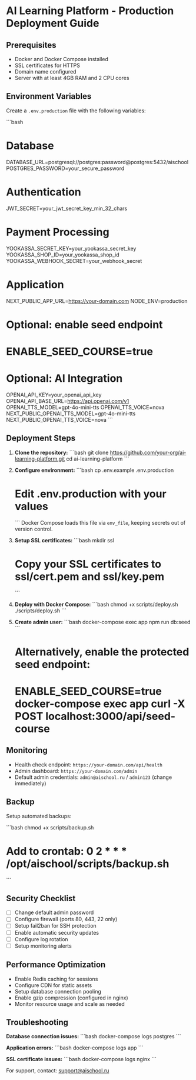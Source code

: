 # AI Learning Platform - Production Deployment Guide

## Prerequisites

- Docker and Docker Compose installed
- SSL certificates for HTTPS
- Domain name configured
- Server with at least 4GB RAM and 2 CPU cores

## Environment Variables

Create a `.env.production` file with the following variables:

\`\`\`bash
# Database
DATABASE_URL=postgresql://postgres:password@postgres:5432/aischool
POSTGRES_PASSWORD=your_secure_password

# Authentication
JWT_SECRET=your_jwt_secret_key_min_32_chars

# Payment Processing
YOOKASSA_SECRET_KEY=your_yookassa_secret_key
YOOKASSA_SHOP_ID=your_yookassa_shop_id
YOOKASSA_WEBHOOK_SECRET=your_webhook_secret

# Application
NEXT_PUBLIC_APP_URL=https://your-domain.com
NODE_ENV=production
# Optional: enable seed endpoint
# ENABLE_SEED_COURSE=true

# Optional: AI Integration
OPENAI_API_KEY=your_openai_api_key
OPENAI_API_BASE_URL=https://api.openai.com/v1
OPENAI_TTS_MODEL=gpt-4o-mini-tts
OPENAI_TTS_VOICE=nova
NEXT_PUBLIC_OPENAI_TTS_MODEL=gpt-4o-mini-tts
NEXT_PUBLIC_OPENAI_TTS_VOICE=nova
\`\`\`

## Deployment Steps

1. **Clone the repository:**
   \`\`\`bash
   git clone https://github.com/your-org/ai-learning-platform.git
   cd ai-learning-platform
   \`\`\`

2. **Configure environment:**
   \`\`\`bash
   cp .env.example .env.production
   # Edit .env.production with your values
   \`\`\`
   Docker Compose loads this file via `env_file`, keeping secrets out of version control.

3. **Setup SSL certificates:**
   \`\`\`bash
   mkdir ssl
   # Copy your SSL certificates to ssl/cert.pem and ssl/key.pem
   \`\`\`

4. **Deploy with Docker Compose:**
   \`\`\`bash
   chmod +x scripts/deploy.sh
   ./scripts/deploy.sh
   \`\`\`

5. **Create admin user:**
   \`\`\`bash
   docker-compose exec app npm run db:seed
   \`\`\`

   # Alternatively, enable the protected seed endpoint:
   # ENABLE_SEED_COURSE=true docker-compose exec app curl -X POST localhost:3000/api/seed-course

## Monitoring

- Health check endpoint: `https://your-domain.com/api/health`
- Admin dashboard: `https://your-domain.com/admin`
- Default admin credentials: `admin@aischool.ru` / `admin123` (change immediately)

## Backup

Setup automated backups:

\`\`\`bash
chmod +x scripts/backup.sh
# Add to crontab: 0 2 * * * /opt/aischool/scripts/backup.sh
\`\`\`

## Security Checklist

- [ ] Change default admin password
- [ ] Configure firewall (ports 80, 443, 22 only)
- [ ] Setup fail2ban for SSH protection
- [ ] Enable automatic security updates
- [ ] Configure log rotation
- [ ] Setup monitoring alerts

## Performance Optimization

- Enable Redis caching for sessions
- Configure CDN for static assets
- Setup database connection pooling
- Enable gzip compression (configured in nginx)
- Monitor resource usage and scale as needed

## Troubleshooting

**Database connection issues:**
\`\`\`bash
docker-compose logs postgres
\`\`\`

**Application errors:**
\`\`\`bash
docker-compose logs app
\`\`\`

**SSL certificate issues:**
\`\`\`bash
docker-compose logs nginx
\`\`\`

For support, contact: support@aischool.ru
